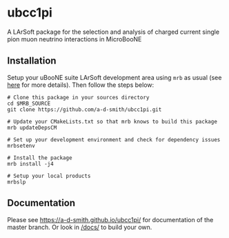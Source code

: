 # ubcc1pi
A LArSoft package for the selection and analysis of charged current single pion muon neutrino interactions in MicroBooNE

## Installation
Setup your uBooNE suite LArSoft development area using `mrb` as usual (see [here](https://cdcvs.fnal.gov/redmine/projects/uboonecode/wiki/Uboone_guide) for more details). Then follow the steps below:

```
# Clone this package in your sources directory
cd $MRB_SOURCE
git clone https://github.com/a-d-smith/ubcc1pi.git

# Update your CMakeLists.txt so that mrb knows to build this package
mrb updateDepsCM

# Set up your development environment and check for dependency issues
mrbsetenv

# Install the package
mrb install -j4

# Setup your local products
mrbslp
```

## Documentation

Please see <https://a-d-smith.github.io/ubcc1pi/> for documentation of the master branch. Or look in [/docs/](docs/) to build your own.
